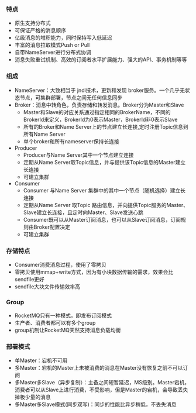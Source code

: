 ### 特点
- 原生支持分布式
- 可保证严格的消息顺序
- 亿级消息的堆积能力，同时保持写入低延迟
- 丰富的消息拉取模式Push or Pull
- 自带NameServer进行分布式协调
- 消息失败重试机制、高效的订阅者水平扩展能力、强大的API、事务机制等等

### 组成
- NameServer：大致相当于 jndi技术，更新和发现 broker服务。一个几乎无状态节点，可集群部署，节点之间无任何信息同步
- Broker：消息中转角色，负责存储和转发消息。Broker分为Master和Slave
  - Master和Slave的对应关系通过指定相同的BrokerName，不同的BrokerId来定义，BrokerId为0表示Master，BrokerId非0表示Slave
  - 所有的Broker和Name Server上的节点建立长连接,定时注册Topic信息到所有Name Server
  - 单个broker和所有nameserver保持长连接
- Producer
  - Producer与Name Server其中一个节点建立连接
  - 定期从Name Server取Topic信息，并与提供该Topic信息的Master建立长连接
  - 可建立集群
- Consumer
  - Consumer 与Name Server 集群中的其中一个节点（随机选择）建立长连接
  - 定期从Name Server 取Topic 路由信息，并向提供Topic服务的Master、Slave建立长连接，且定时向Master、Slave发送心跳
  - Consumer既可以从Master订阅消息，也可以从Slave订阅消息，订阅规则由Broker配置决定
  - 可建立集群
  
### 存储特点
- Consumer消费消息过程，使用了零拷贝
- 零拷贝使用mmap+write方式，因为有小块数据传输的需求，效果会比sendfile更好
- sendfile大块文件传输效率高

### Group
- RocketMQ只有一种模式，即发布订阅模式
- 生产者、消费者都可以有多个group
- group机制让RocketMQ天然支持消息负载均衡
 
### 部署模式
- 单Master：宕机不可用
- 多Master：宕机的Master上未被消费的消息在Master没有恢复之前不可以订阅
- 多Master多Slave（异步复制）：主备之间短暂延迟，MS级别。Master宕机，消费者可以从Slave上进行消费，不受影响，但是Master的宕机，会导致丢失掉极少量的消息
- 多Master多Slave模式(同步双写)：同步的性能比异步稍低，不丢失消息
